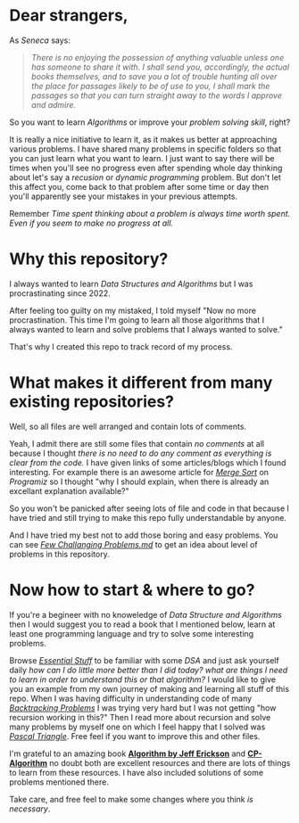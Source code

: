 # Dear strangers,
As *Seneca* says:

>*There is no enjoying the possession of anything valuable unless one has someone to share it with. I shall send you, accordingly, the actual books themselves, and to save you a lot of trouble hunting all over the place for passages likely to be of use to you, I shall mark the passages so that you can turn straight away to the words I approve and admire.*

So you want to learn *Algorithms* or improve your *problem solving skill*, right?

It is really a nice initiative to learn it, as it makes us better at approaching various problems.
I have shared many problems in specific folders so that you can just learn what you want to learn. 
I just want to say there will be times when you'll see no progress even after spending whole day thinking about let's say a *recusion* or *dynamic programming* problem.
But don't let this affect you, come back to that problem after some time or day then you'll apparently see your mistakes in your previous attempts.

Remember *Time spent thinking about a problem is always time worth spent. Even 
if you seem to make no progress at all.*

# Why this repository?
I always wanted to learn *Data Structures and Algorithms* but I was procrastinating since 2022.

After feeling too guilty on my mistaked, I told myself "Now no more procrastination. This time I'm going to learn all those algorithms that I always wanted to learn and solve problems that I always wanted to solve."

That's why I created this repo to track record of my process.

# What makes it different from many existing repositories?
Well, so all files are well arranged and contain lots of comments.

Yeah, I admit there are still some files that contain *no comments* at all because I thought *there is no need to do any comment as everything is clear from the code.* I have given links of some articles/blogs which I found interesting. For example there is an awesome article for [*Merge Sort*](https://www.programiz.com/dsa/merge-sort) on *Programiz* so I thought "why I should explain, when there is already an excellant explanation available?"

So you won't be panicked after seeing lots of file and code in that because I have tried and still trying to make this repo fully 
understandable by anyone.

And I have tried my best not to add those boring and easy problems. You can see [*Few Challanging Problems.md*](https://github.com/MythOfSisyphus/Data-Structures-and-Algorithms/blob/master/Challaging%20Problems/Miscellaneous/Few%20Challenging%20Problems.md) to get an idea about 
level of problems in this repository.

# Now how to start & where to go?
If you're a begineer with no knoweledge of *Data Structure and Algorithms* then I would suggest you to read a book that I mentioned below, learn at least one programming language and try to solve some interesting problems. 

Browse [*Essential Stuff*](https://github.com/MythOfSisyphus/Data-Structures-and-Algorithms/tree/master/Essential%20Stuff) to be familiar with some *DSA* and just ask yourself daily *how can I do little more better than I did today? what are things I need to learn in order to understand this or that algorithm?*
I would like to give you an example from my own journey of making and learning all stuff of this repo. When I was having difficulty in understanding code of many [*Backtracking Problems*](https://github.com/MythOfSisyphus/Data-Structures-and-Algorithms/tree/master/Challaging%20Problems/Backtracking_Problems) I was trying very hard but I was not getting "how recursion working in this?" Then I read more about recursion and solve many problems by myself one on which I feel happy that I solved was [*Pascal Triangle*](https://github.com/MythOfSisyphus/Data-Structures-and-Algorithms/blob/master/Essential%20Stuff/Recursion_Basics/Pascal_Triangle.cpp). Free feel if you want to improve this and other files.

I'm grateful to an amazing book [**Algorithm by Jeff Erickson**](https://jeffe.cs.illinois.edu/teaching/algorithms/book) and [**CP-Algorithm**](cp-algorithms.com/index.html) no doubt both are excellent resources and there are lots of things to learn from these resources.
I have also included solutions of some problems mentioned there.

Take care, and free feel to make some changes where you think *is necessary*. 
